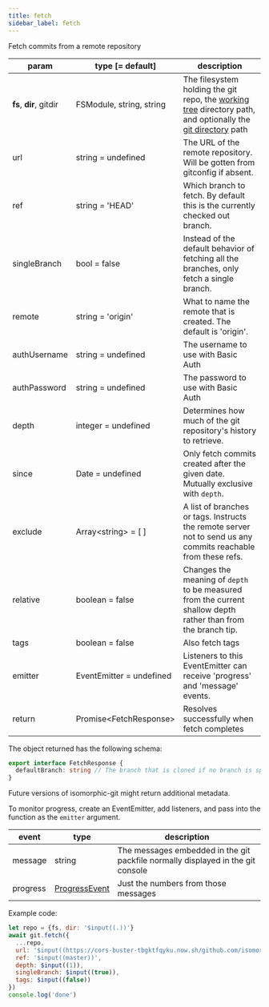 ```yaml
---
title: fetch
sidebar_label: fetch
---
```


Fetch commits from a remote repository

| param                   | type [= default]                   | description                                                                                                                                         |
| ----------------------- | ---------------------------------- | --------------------------------------------------------------------------------------------------------------------------------------------------- |
| **fs**, **dir**, gitdir | FSModule,&nbsp;string,&nbsp;string | The filesystem holding the git repo, the [working tree](dir-vs-gitdir.md) directory path, and optionally the [git directory](dir-vs-gitdir.md) path |
| url                     | string   = undefined               | The URL of the remote repository. Will be gotten from gitconfig if absent.                                                                          |
| ref                     | string   = 'HEAD'                  | Which branch to fetch. By default this is the currently checked out branch.                                                                         |
| singleBranch            | bool     = false                   | Instead of the default behavior of fetching all the branches, only fetch a single branch.                                                           |
| remote                  | string   = 'origin'                | What to name the remote that is created. The default is 'origin'.                                                                                   |
| authUsername            | string   = undefined               | The username to use with Basic Auth                                                                                                                 |
| authPassword            | string   = undefined               | The password to use with Basic Auth                                                                                                                 |
| depth                   | integer  = undefined               | Determines how much of the git repository's history to retrieve.                                                                                    |
| since                   | Date     = undefined               | Only fetch commits created after the given date. Mutually exclusive with `depth`.                                                                   |
| exclude                 | Array\<string\> = [ ]              | A list of branches or tags. Instructs the remote server not to send us any commits reachable from these refs.                                       |
| relative                | boolean  = false                   | Changes the meaning of `depth` to be measured from the current shallow depth rather than from the branch tip.                                       |
| tags                    | boolean  = false                   | Also fetch tags                                                                                                                                     |
| emitter                 | EventEmitter = undefined           | Listeners to this EventEmitter can receive 'progress' and 'message' events.                                                                         |
| return                  | Promise\<FetchResponse\>           | Resolves successfully when fetch completes                                                                                                          |

The object returned has the following schema:

```ts
export interface FetchResponse {
  defaultBranch: string // The branch that is cloned if no branch is specified (typically "master")
}
```
Future versions of isomorphic-git might return additional metadata.

To monitor progress, create an EventEmitter, add listeners, and pass into the function as the `emitter` argument.

| event    | type                                                                            | description                                                                     |
| -------- | ------------------------------------------------------------------------------- | ------------------------------------------------------------------------------- |
| message  | string                                                                          | The messages embedded in the git packfile normally displayed in the git console |
| progress | [ProgressEvent](https://developer.mozilla.org/en-US/docs/Web/API/ProgressEvent) | Just the numbers from those messages                                            |

Example code:

```js live
let repo = {fs, dir: '$input((.))'}
await git.fetch({
  ...repo,
  url: '$input((https://cors-buster-tbgktfqyku.now.sh/github.com/isomorphic-git/isomorphic-git))',
  ref: '$input((master))',
  depth: $input((1)),
  singleBranch: $input((true)),
  tags: $input((false))
})
console.log('done')
```
